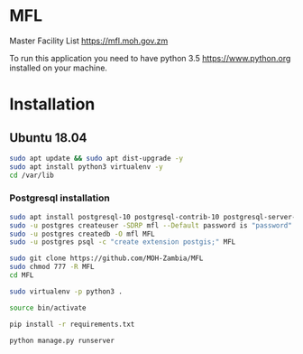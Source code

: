 # MFL
Master Facility List https://mfl.moh.gov.zm

To run this application you need to have python 3.5 https://www.python.org installed on your machine.

# Installation

## Ubuntu 18.04 
```bash
sudo apt update && sudo apt dist-upgrade -y
sudo apt install python3 virtualenv -y
cd /var/lib
```
### Postgresql installation
```bash
sudo apt install postgresql-10 postgresql-contrib-10 postgresql-server-dev-10 postgresql-10-postgis-2.4 -y
sudo -u postgres createuser -SDRP mfl --Default password is "password"
sudo -u postgres createdb -O mfl MFL
sudo -u postgres psql -c "create extension postgis;" MFL

```
```bash 
sudo git clone https://github.com/MOH-Zambia/MFL
sudo chmod 777 -R MFL
cd MFL
```

```bash 
sudo virtualenv -p python3 .
```
```bash 
source bin/activate
```
```bash
pip install -r requirements.txt
```
```bash
python manage.py runserver
```
